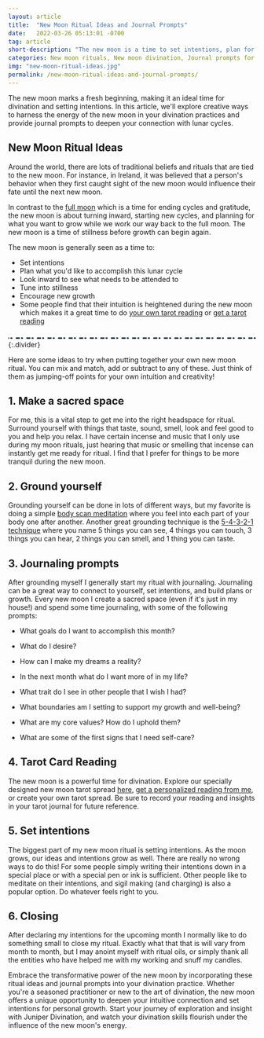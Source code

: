 ```yaml
---
layout: article
title:  "New Moon Ritual Ideas and Journal Prompts"
date:   2022-03-26 05:13:01 -0700
tag: article
short-description: "The new moon is a time to set intentions, plan for your upcoming month, and also to honor this time of stillness and turn inward."
categories: New moon rituals, New moon divination, Journal prompts for new moon, New moon energy, New moon intentions, New moon tarot reading, New moon scrying, Lunar cycle rituals, Manifesting with the new moon, New moon meditation, Divination during the new moon, Setting intentions for the new moon, New moon magic, Psychic insights during the new moon, New moon journaling, New moon candle magic, Harnessing new moon energy, New moon manifestation, New moon divination tools, New moon spiritual practice
img: "new-moon-ritual-ideas.jpg"
permalink: /new-moon-ritual-ideas-and-journal-prompts/
---
```

The new moon marks a fresh beginning, making it an ideal time for divination and setting intentions. In this article, we'll explore creative ways to harness the energy of the new moon in your divination practices and provide journal prompts to deepen your connection with lunar cycles.

## New Moon Ritual Ideas
Around the world, there are lots of traditional beliefs and rituals that are tied to the new moon. For instance, in Ireland, it was believed that a person's behavior when they first caught sight of the new moon would influence their fate until the next new moon.

In contrast to the [full moon](/full-moon-ritual-ideas-and-journal-prompts/) which is a time for ending cycles and gratitude, the new moon is about turning inward, starting new cycles, and planning for what you want to grow while we work our way back to the full moon. The new moon is a time of stillness before growth can begin again.

The new moon is generally seen as a time to:
* Set intentions
* Plan what you'd like to accomplish this lunar cycle
* Look inward to see what needs to be attended to
* Tune into stillness
* Encourage new growth
* Some people find that their intuition is heightened during the new moon which makes it a great time to do [your own tarot reading](/free-tarot-spreads/full-moon-tarot-spread) or [get a tarot reading](https://shop.juniperdivination.com/l/MonthAheadTarotReading)

![](/assets/img/divider.svg){:.divider}

Here are some ideas to try when putting together your own new moon ritual. You can mix and match, add or subtract to any of these. Just think of them as jumping-off points for your own intuition and creativity!

## 1. Make a sacred space
For me, this is a vital step to get me into the right headspace for ritual. Surround yourself with things that taste, sound, smell, look and feel good to you and help you relax. I have certain incense and music that I only use during my moon rituals, just hearing that music or smelling that incense can instantly get me ready for ritual. I find that I prefer for things to be more tranquil during the new moon.

## 2. Ground yourself
Grounding yourself can be done in lots of different ways, but my favorite is doing a simple [body scan meditation](https://stopbreathethink.com/anxiety/body-scan/) where you feel into each part of your body one after another. Another great grounding technique is the [5-4-3-2-1 technique](https://www.mondaycampaigns.org/wp-content/uploads/2021/06/destress-monday-infographic-54321-grounding-technique.png) where you name 5 things you can see, 4 things you can touch, 3 things you can hear, 2 things you can smell, and 1 thing you can taste.

## 3. Journaling prompts
After grounding myself I generally start my ritual with journaling. Journaling can be a great way to connect to yourself, set intentions, and build plans or growth. Every new moon I create a sacred space (even if it's just in my house!) and spend some time journaling, with some of the following prompts:

* What goals do I want to accomplish this month?
* What do I desire?
* How can I make my dreams a reality?
* In the next month what do I want more of in my life?
* What trait do I see in other people that I wish I had?

* What boundaries am I setting to support my growth and well-being?
* What are my core values? How do I uphold them?
* What are some of the first signs that I need self-care?

## 4. Tarot Card Reading
The new moon is a powerful time for divination. Explore our specially designed new moon tarot spread [here](/free-tarot-spreads/new-moon-month-ahead-tarot-spread), [get a personalized reading from me](https://shop.juniperdivination.com/l/MonthAheadTarotReading), or create your own tarot spread. Be sure to record your reading and insights in your tarot journal for future reference.

## 5. Set intentions
The biggest part of my new moon ritual is setting intentions. As the moon grows, our ideas and intentions grow as well. There are really no wrong ways to do this! For some people simply writing their intentions down in a special place or with a special pen or ink is sufficient. Other people  like to meditate on their intentions, and sigil making (and charging) is also a popular option. Do whatever feels right to you.

## 6. Closing
After declaring my intentions for the upcoming month I normally like to do something small to close my ritual. Exactly what that that is will vary from month to month, but I may anoint myself with ritual oils, or simply thank all the entities who have helped me with my working and snuff my candles.

Embrace the transformative power of the new moon by incorporating these ritual ideas and journal prompts into your divination practice. Whether you're a seasoned practitioner or new to the art of divination, the new moon offers a unique opportunity to deepen your intuitive connection and set intentions for personal growth. Start your journey of exploration and insight with Juniper Divination, and watch your divination skills flourish under the influence of the new moon's energy.
